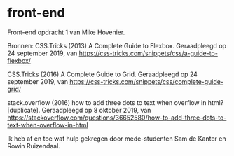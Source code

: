 # front-end
Front-end opdracht 1 van Mike Hovenier.

Bronnen:
CSS.Tricks (2013) A Complete Guide to Flexbox. Geraadpleegd op 24 september 2019, van https://css-tricks.com/snippets/css/a-guide-to-flexbox/

CSS.Tricks (2016) A Complete Guide to Grid. Geraadpleegd op 24 september 2019, van https://css-tricks.com/snippets/css/complete-guide-grid/

stack.overflow (2016) how to add three dots to text when overflow in html? [duplicate]. Geraadpleegd op 8 oktober 2019, van
https://stackoverflow.com/questions/36652580/how-to-add-three-dots-to-text-when-overflow-in-html


Ik heb af en toe wat hulp gekregen door mede-studenten Sam de Kanter en Rowin Ruizendaal.
